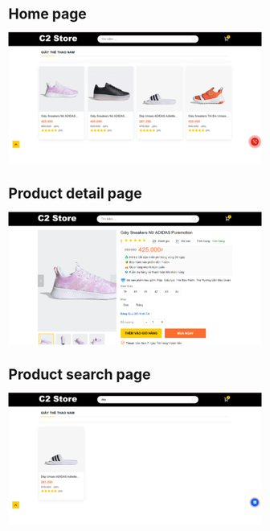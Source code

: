 # Home page 

![Home page](https://github.com/NgDuyBaoo/Bai_tap/blob/main/Content/Screenshot/Screenshot%202024-06-27%20143245.png)

# Product detail page

![Product detail page](https://github.com/NgDuyBaoo/Bai_tap/blob/main/Content/Screenshot/Screenshot%202024-06-27%20143922.png)

# Product search page

![Product search page](https://github.com/NgDuyBaoo/Bai_tap/blob/main/Content/Screenshot/Screenshot%202024-06-27%20144214.png)
